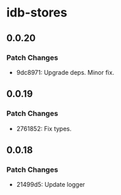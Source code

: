 # idb-stores

## 0.0.20

### Patch Changes

- 9dc8971: Upgrade deps. Minor fix.

## 0.0.19

### Patch Changes

- 2761852: Fix types.

## 0.0.18

### Patch Changes

- 21499d5: Update logger
